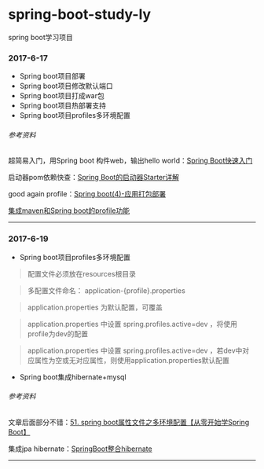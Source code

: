 # spring-boot-study-ly
spring boot学习项目

### 2017-6-17
* Spring boot项目部署
* Spring boot项目修改默认端口
* Spring boot项目打成war包
* Spring boot项目热部署支持
* Spring boot项目profiles多环境配置

###### 参考资料
超简易入门，用Spring boot 构件web，输出hello world：[Spring Boot快速入门](http://www.jianshu.com/p/d24bceea7665)

启动器pom依赖快查：[Spring Boot的启动器Starter详解](http://blog.csdn.net/chszs/article/details/50610474)

good again profile：[Spring boot(4)-应用打包部署](http://blog.csdn.net/hguisu/article/details/51072683)

[集成maven和Spring boot的profile功能](http://blog.csdn.net/lihe2008125/article/details/50443491)

---

### 2017-6-19

* Spring boot项目profiles多环境配置

>  配置文件必须放在resources根目录

>  多配置文件命名： application-{profile}.properties

>  application.properties 为默认配置，可覆盖

>  application.properties 中设置 spring.profiles.active=dev ，将使用profile为dev的配置

>  application.properties 中设置 spring.profiles.active=dev ，若dev中对应属性为空或无对应属性，则使用application.properties默认配置

* Spring boot集成hibernate+mysql


###### 参考资料
文章后面部分不错：[51. spring boot属性文件之多环境配置【从零开始学Spring Boot】](http://412887952-qq-com.iteye.com/blog/2307104)

集成jpa hibernate：[SpringBoot整合hibernate](http://blog.csdn.net/supervictim/article/details/54582083)

---

